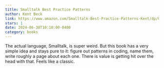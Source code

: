 ```yaml
---
title: Smalltalk Best Practice Patterns
author: Kent Beck
link: https://www.amazon.com/Smalltalk-Best-Practice-Patterns-Kent/dp/013476904X
stars: 1
date: 2024-06-30T10:10:00-0400
category: books
---
```


The actual language, Smalltalk, is super weird. But this book has a very
simple idea and stays pure to it: figure out patterns in coding, name them,
write roughly a page about each one. There is value is getting hit over the head
with that. Feels like a classic.
